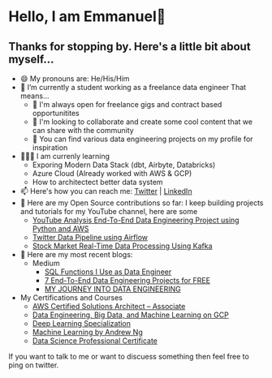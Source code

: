 # Hello, I am Emmanuel👋

## Thanks for stopping by. Here's a little bit about myself...


- 😄 My pronouns are: He/His/Him
- 🔭 I’m currently a student working as a freelance data engineer That means...
   - 👯 I'm always open for freelance gigs and contract based opportunitites
   - 💬 I'm looking to collaborate and create some cool content that we can share with the community
   - 🤘 You can find various data engineering projects on my profile for inspiration
- 🧑🏻‍🏫 I am currenly learning
   - Exporing Modern Data Stack (dbt, Airbyte, Databricks)
   - Azure Cloud (Already worked with AWS & GCP)
   - How to architectect better data system 
- 📫 Here's how you can reach me: [Twitter](https://twitter.com/parmardarshil07) | [LinkedIn](https://www.linkedin.com/in/darshil-parmar/)
- 🤘 Here are my Open Source contributions so far: I keep building projects and tutorials for my YouTube channel, here are some
  - [YouTube Analysis End-To-End Data Engineering Project using Python and AWS](https://github.com/darshilparmar/dataengineering-youtube-analysis-project)
  - [Twitter Data Pipeline using Airflow](https://github.com/darshilparmar/twitter-airflow-data-engineering-project)
  - [Stock Market Real-Time Data Processing Using Kafka](https://github.com/darshilparmar/stock-market-kafka-data-engineering-project)
- 📝 Here are my most recent blogs:
   - Medium
     - [SQL Functions I Use as Data Engineer](https://medium.com/@darshilp/sql-functions-i-use-as-data-engineer-1a1157b11cb4)
     - [7 End-To-End Data Engineering Projects for FREE](https://medium.com/@darshilp/7-end-to-end-data-engineering-projects-for-free-bf9e86d7bfe0)
     - [MY JOURNEY INTO DATA ENGINEERING](https://medium.com/@darshilp/my-journey-into-data-engineering-2f5a9648d0cd)
- My Certifications and Courses
  - [AWS Certified Solutions Architect – Associate](https://www.credly.com/badges/57774a7f-8f46-4896-8b85-0d882385dd8a/public_url)
  - [Data Engineering, Big Data, and Machine Learning on GCP](https://coursera.org/share/1e743b93580fa6bc549063589a0f67a4)
  - [Deep Learning Specialization](https://www.coursera.org/account/accomplishments/specialization/certificate/5XV682V6U5DQ)
  - [Machine Learning by Andrew Ng](https://www.coursera.org/account/accomplishments/certificate/FWZYWR93ZGMA)
  - [Data Science Professional Certificate](https://www.credly.com/badges/eaf89631-0357-4fd9-b967-c72266b49ba0/public_url)
  
If you want to talk to me or want to discuess something then feel free to ping on twitter.
  
